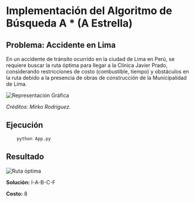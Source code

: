 # Implementación del Algoritmo de Búsqueda A * (A Estrella)

## Problema: Accidente en Lima

En un accidente de tránsito ocurrido en la ciudad de Lima en Perú, se requiere buscar la ruta óptima para llegar a la Clínica Javier Prado, considerando restricciones de costo (combustible, tiempo) y obstáculos en la ruta debido a la presencia de obras de
construcción de la Municipalidad de Lima.

![Representación Gráfica](http://www.solocodigoweb.com/wp-content/uploads/2019/11/accidente_lima_algoritmo_a_estrella.jpg)

*Créditos: Mirko Rodriguez.*

## Ejecución

        python App.py

## Resultado

![Ruta óptima](http://www.solocodigoweb.com/wp-content/uploads/2019/11/recorrido_optimo_a_estrella_accidente_lima.jpg)

**Solución:** I-A-B-C-F

**Costo:** 8
